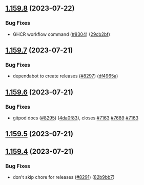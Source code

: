 ## [1.159.8](https://github.com/EddieHubCommunity/LinkFree/compare/v1.159.7...v1.159.8) (2023-07-22)


### Bug Fixes

* GHCR workflow command ([#8304](https://github.com/EddieHubCommunity/LinkFree/issues/8304)) ([29cb2bf](https://github.com/EddieHubCommunity/LinkFree/commit/29cb2bf7616577abd5375ada7b2c158d309d05b5))



## [1.159.7](https://github.com/EddieHubCommunity/LinkFree/compare/v1.159.6...v1.159.7) (2023-07-21)


### Bug Fixes

* dependabot to create releases ([#8297](https://github.com/EddieHubCommunity/LinkFree/issues/8297)) ([df4965a](https://github.com/EddieHubCommunity/LinkFree/commit/df4965a61172ab38c1e3a244dda37b9f87d99a6e))



## [1.159.6](https://github.com/EddieHubCommunity/LinkFree/compare/v1.159.5...v1.159.6) (2023-07-21)


### Bug Fixes

* gitpod docs ([#8295](https://github.com/EddieHubCommunity/LinkFree/issues/8295)) ([4da0f83](https://github.com/EddieHubCommunity/LinkFree/commit/4da0f839468f237dc5ed152dcad34659851a030c)), closes [#7163](https://github.com/EddieHubCommunity/LinkFree/issues/7163) [#7689](https://github.com/EddieHubCommunity/LinkFree/issues/7689) [#7163](https://github.com/EddieHubCommunity/LinkFree/issues/7163)



## [1.159.5](https://github.com/EddieHubCommunity/LinkFree/compare/v1.159.4...v1.159.5) (2023-07-21)



## [1.159.4](https://github.com/EddieHubCommunity/LinkFree/compare/v1.159.3...v1.159.4) (2023-07-21)


### Bug Fixes

* don't skip chore for releases ([#8291](https://github.com/EddieHubCommunity/LinkFree/issues/8291)) ([82b9bb7](https://github.com/EddieHubCommunity/LinkFree/commit/82b9bb712d8b7e4c2271c6bbb32e08f4f317fd4c))



